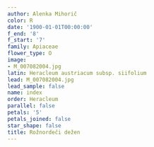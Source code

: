 ```yaml
---
author: Alenka Mihorič
color: R
date: '1900-01-01T00:00:00'
f_end: '8'
f_start: '7'
family: Apiaceae
flower_type: O
image:
- M_007082004.jpg
latin: Heracleum austriacum subsp. siifolium
lead: M_007082004.jpg
lead_sample: false
name: index
order: Heracleum
parallel: false
petals: '5'
petals_joined: false
star_shape: false
title: Rožnordeči dežen
---
```


